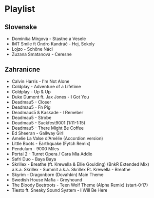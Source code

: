 # Playlist

## Slovenske

* Dominika Mirgova - Stastne a Vesele
* IMT Smile ft Ondro Kandráč - Hej, Sokoly
* Lojzo - Schöne Náci
* Zuzana Smatanova - Ceresne

## Zahranicne

* Calvin Harris - I'm Not Alone
* Coldplay - Adventure of a Lifetime
* Coldplay - Up & Up
* Duke Dumont ft. Jax Jones - I Got You
* Deadmau5 - Closer
* Deadmau5 - Fn Pig
* Deadmaus5 & Kaskade - I Remeber
* Deadmau5 - Strobe
* Deadmau5 - Suckfest9001 (1:11-1:15)
* Deadmau5 - There Might Be Coffee
* Ed Sheeran - Gallway Girl
* Amelie La Valse d'Amélie (Accordion version)
* Little Boots - Earthquake (Fytch Remix)
* Pendulum - 9000 Miles
* Portal 2 - Turret Opera / Cara Mia Addio
* Safri Duo - Baya Baya
* Skrillex - Breathe (ft. Krewella & Ellie Goulding) (BnkR Extended Mix) a.k.a. Skrillex - Summit a.k.a. Skrillex Ft. Krewella - Breathe
* Skyrim - Dragonborn (Dovahkin) Main Theme
* Swedish House Mafia - Greyhound
* The Bloody Beetroots - Teen Wolf Theme (Alpha Remix) (start-0:17)
* Tiesto ft. Sneaky Sound System - I Will Be Here
